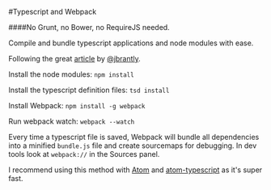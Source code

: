 #Typescript and Webpack

####No Grunt, no Bower, no RequireJS needed.

Compile and bundle typescript applications and node modules with ease.

Following the great [article](http://www.jbrantly.com/typescript-and-webpack/) by [@jbrantly](https://github.com/jbrantly).

Install the node modules:
`npm install`

Install the typescript definition files:
`tsd install`

Install Webpack:
`npm install -g webpack`

Run webpack watch:
`webpack --watch`

Every time a typescript file is saved, Webpack will bundle all dependencies into a minified `bundle.js` file and create sourcemaps for debugging. In dev tools look at `webpack://` in the Sources panel.

I recommend using this method with [Atom](https://atom.io/) and [atom-typescript](https://atom.io/packages/atom-typescript) as it's super fast.
